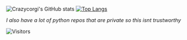 ![Crazycorgi's GitHub stats](https://github-readme-stats.vercel.app/api?username=Crazycorgi&theme=darcula&show_icons=true)
[![Top Langs](https://github-readme-stats.vercel.app/api/top-langs/?username=Crazycorgi&theme=darcula)](https://github.com/anuraghazra/github-readme-stats)

*I also have a lot of python repos that are private so this isnt trustworthy*

![Visitors](https://visitor-badge.laobi.icu/badge?page_id=Crazycorgi.Crazycorgi)
